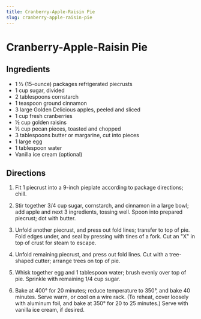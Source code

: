 ```yaml
---
title: Cranberry-Apple-Raisin Pie
slug: cranberry-apple-raisin-pie
---
```


# Cranberry-Apple-Raisin Pie

## Ingredients

- 1 ½ (15-ounce) packages refrigerated piecrusts
- 1 cup sugar, divided
- 2 tablespoons cornstarch
- 1 teaspoon ground cinnamon
- 3 large Golden Delicious apples, peeled and sliced
- 1 cup fresh cranberries
- ½ cup golden raisins
- ½ cup pecan pieces, toasted and chopped
- 3 tablespoons butter or margarine, cut into pieces
- 1 large egg
- 1 tablespoon water
- Vanilla ice cream (optional)

## Directions

1. Fit 1 piecrust into a 9-inch pieplate according to package directions; chill.

2. Stir together 3/4 cup sugar, cornstarch, and cinnamon in a large bowl; add apple and next 3 ingredients, tossing well. Spoon into prepared piecrust; dot with butter.

3. Unfold another piecrust, and press out fold lines; transfer to top of pie. Fold edges under, and seal by pressing with tines of a fork. Cut an "X" in top of crust for steam to escape.

4. Unfold remaining piecrust, and press out fold lines. Cut with a tree-shaped cutter; arrange trees on top of pie.

5. Whisk together egg and 1 tablespoon water; brush evenly over top of pie. Sprinkle with remaining 1/4 cup sugar.

6. Bake at 400° for 20 minutes; reduce temperature to 350°, and bake 40 minutes. Serve warm, or cool on a wire rack. (To reheat, cover loosely with aluminum foil, and bake at 350° for 20 to 25 minutes.) Serve with vanilla ice cream, if desired.